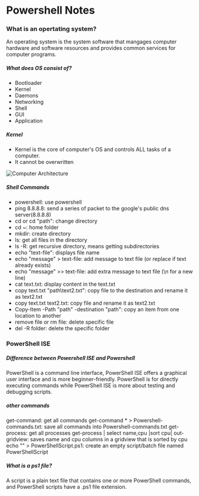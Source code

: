 # Powershell Notes

### What is an opertating system?

An operating system is the system software that mangages computer hardware and software resources and provides common services for computer programs.

##### What does OS consist of?

* Bootloader
* Kernel
* Daemons
* Networking
* Shell
* GUI
* Application

##### Kernel

* Kernel is the core of computer's OS and controls ALL tasks of a computer.
* It cannot be overwritten

![Computer Architecture](https://cdn.discordapp.com/attachments/955109188609114135/1079352078855569428/image.png)

##### Shell Commands

* powershell: use powershell
* ping 8.8.8.8: send a series of packet to the google's public dns server(8.8.8.8)
* cd or cd "path": change directory
* cd ~: home folder
* mkdir: create directory
* ls: get all files in the directory
* ls -R: get recursive directory, means getting subdirectories
* echo "text-file": displays file name
* echo "message" > text-file: add message to text file (or replace if text already exists)
* echo "message" >> text-file: add extra message to text file (\n for a new line)
* cat text.txt: display content in the text.txt
* copy text.txt "path\text2.txt": copy file to the destination and rename it as text2.txt
* copy text.txt text2.txt: copy file and rename it as text2.txt
* Copy-Item -Path "path" -destination "path": copy an item from one location to another
* remove file or rm file: delete specific file
* del -R folder: delete the specific folder

### PowerShell ISE

##### Difference between Powershell ISE and Powershell

PowerShell is a command line interface, PowerShell ISE offers a graphical user interface and is more beginner-friendly.
PowerShell is for directly executing commands while PowerShell ISE is more about testing and debugging scripts.

##### other commands
get-command: get all commands 
get-command * > Powershell-commands.txt: save all commands into Powershell-commands.txt
get-process: get all processes
get-process | select name,cpu |sort cpu| out-gridview: saves name and cpu columns in a gridview that is sorted by cpu
echo "" > PowerShellScript.ps1: create an empty script/batch file named PowerShellScript

##### What is a ps1 file?

A script is a plain text file that contains one or more PowerShell commands, 
and PowerShell scripts have a .ps1 file extension.